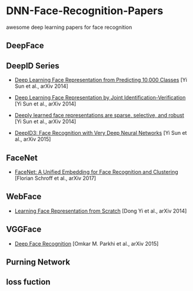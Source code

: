 # DNN-Face-Recognition-Papers
awesome deep learning papers for face recognition

## DeepFace

## DeepID Series
- [Deep Learning Face Representation from Predicting 10,000 Classes](http://mmlab.ie.cuhk.edu.hk/pdf/YiSun_CVPR14.pdf) [Yi Sun et al., arXiv 2014]

- [Deep Learning Face Representation by Joint Identification-Verification](https://arxiv.org/abs/1406.4773) [Yi Sun et al., arXiv 2014]

- [Deeply learned face representations are sparse, selective, and robust](https://arxiv.org/abs/1412.1265) [Yi Sun et al., arXiv 2014]

- [DeepID3: Face Recognition with Very Deep Neural Networks](https://arxiv.org/abs/1502.00873) [Yi Sun et al., arXiv 2015]

## FaceNet
- [FaceNet: A Unified Embedding for Face Recognition and Clustering](http://www.cv-foundation.org/openaccess/content_cvpr_2015/html/Schroff_FaceNet_A_Unified_2015_CVPR_paper.html) [Florian Schroff et al., arXiv 2017]


## WebFace
- [Learning Face Representation from Scratch](https://arxiv.org/pdf/1411.7923.pdf) [Dong Yi et al., arXiv 2014]


## VGGFace
- [Deep Face Recognition](https://www.robots.ox.ac.uk/~vgg/publications/2015/Parkhi15/parkhi15.pdf) [Omkar M. Parkhi et al., arXiv 2015]

## Purning Network

## loss fuction





